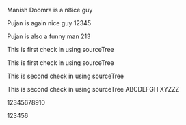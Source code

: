 Manish Doomra is a n8ice guy

Pujan is again nice guy 12345

Pujan is also a funny man 213

This is first check in using sourceTree

This is first check in using sourceTree

This is second check in using sourceTree

This is second check in using sourceTree ABCDEFGH XYZZZ

12345678910

123456
